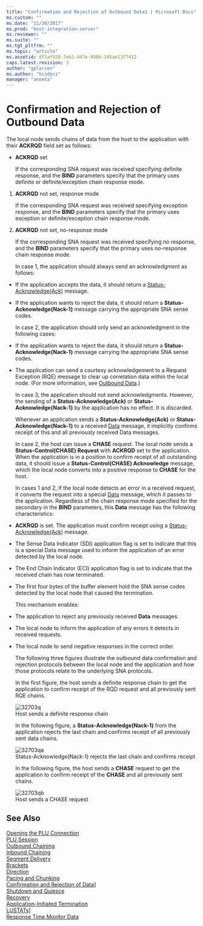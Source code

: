```yaml
---
title: "Confirmation and Rejection of Outbound Data1 | Microsoft Docs"
ms.custom: ""
ms.date: "11/30/2017"
ms.prod: "host-integration-server"
ms.reviewer: ""
ms.suite: ""
ms.tgt_pltfrm: ""
ms.topic: "article"
ms.assetid: df1af558-7eb1-447e-9366-345ae13f7412
caps.latest.revision: 3
author: "gplarsen"
ms.author: "hisdocs"
manager: "anneta"
---
```

# Confirmation and Rejection of Outbound Data
The local node sends chains of data from the host to the application with their **ACKRQD** field set as follows:  
  
-   **ACKRQD** set  
  
     If the corresponding SNA request was received specifying definite response, and the **BIND** parameters specify that the primary uses definite or definite/exception chain response mode.  
  
1. **ACKRQD** not set, response mode  
  
    If the corresponding SNA request was received specifying exception response, and the **BIND** parameters specify that the primary uses exception or definite/exception chain response mode.  
  
2. **ACKRQD** not set, no-response mode  
  
    If the corresponding SNA request was received specifying no response, and the **BIND** parameters specify that the primary uses no-response chain response mode.  
  
   In case 1, the application should always send an acknowledgment as follows:  
  
- If the application accepts the data, it should return a [Status-Acknowledge(Ack)](./status-acknowledge-ack-2.md) message.  
  
- If the application wants to reject the data, it should return a **Status-Acknowledge(Nack-1)** message carrying the appropriate SNA sense codes.  
  
  In case 2, the application should only send an acknowledgment in the following cases:  
  
- If the application wants to reject the data, it should return a **Status-Acknowledge(Nack-1)** message carrying the appropriate SNA sense codes.  
  
- The application can send a courtesy acknowledgement to a Request Exception (RQE) message to clear up correlation data within the local node. (For more information, see [Outbound Data](../core/outbound-data1.md).)  
  
  In case 3, the application should not send acknowledgments. However, the sending of a **Status-Acknowledge(Ack)** or **Status-Acknowledge(Nack-1)** by the application has no effect. It is discarded.  
  
  Whenever an application sends a **Status-Acknowledge(Ack)** or **Status-Acknowledge(Nack-1)** to a received [Data](./data1.md) message, it implicitly confirms receipt of this and all previously received Data messages.  
  
  In case 2, the host can issue a **CHASE** request. The local node sends a **Status-Control(CHASE) Request** with **ACKRQD** set to the application. When the application is in a position to confirm receipt of all outstanding data, it should issue a **Status-Control(CHASE) Acknowledge** message, which the local node converts into a positive response to **CHASE** for the host.  
  
  In cases 1 and 2, if the local node detects an error in a received request, it converts the request into a special [Data](./data1.md) message, which it passes to the application. Regardless of the chain response mode specified for the secondary in the **BIND** parameters, this **Data** message has the following characteristics:  
  
- **ACKRQD** is set. The application must confirm receipt using a [Status-Acknowledge(Ack)](./status-acknowledge-ack-2.md) message.  
  
- The Sense Data Indicator (SDI) application flag is set to indicate that this is a special Data message used to inform the application of an error detected by the local node.  
  
- The End Chain Indicator (ECI) application flag is set to indicate that the received chain has now terminated.  
  
- The first four bytes of the buffer element hold the SNA sense codes detected by the local node that caused the termination.  
  
  This mechanism enables:  
  
- The application to reject any previously received **Data** messages.  
  
- The local node to inform the application of any errors it detects in received requests.  
  
- The local node to send negative responses in the correct order.  
  
  The following three figures illustrate the outbound data confirmation and rejection protocols between the local node and the application and how those protocols relate to the underlying SNA protocols.  
  
  In the first figure, the host sends a definite response chain to get the application to confirm receipt of the RQD request and all previously sent RQE chains.  
  
  ![](../core/media/32703q.gif "32703q")  
  Host sends a definite response chain  
  
  In the following figure, a **Status-Acknowledge(Nack-1)** from the application rejects the last chain and confirms receipt of all previously sent data chains.  
  
  ![](../core/media/32703qa.gif "32703qa")  
  Status-Acknowledge(Nack-1) rejects the last chain and confirms receipt  
  
  In the following figure, the host sends a **CHASE** request to get the application to confirm receipt of the **CHASE** and all previously sent chains.  
  
  ![](../core/media/32703qb.gif "32703qb")  
  Host sends a CHASE request  
  
## See Also  
 [Opening the PLU Connection](../core/opening-the-plu-connection1.md)   
 [PLU Session](../core/plu-session2.md)   
 [Outbound Chaining](../core/outbound-chaining2.md)   
 [Inbound Chaining](../core/inbound-chaining1.md)   
 [Segment Delivery](../core/segment-delivery1.md)   
 [Brackets](../core/brackets1.md)   
 [Direction](../core/direction1.md)   
 [Pacing and Chunking](../core/pacing-and-chunking1.md)   
 [Confirmation and Rejection of Data\]](../core/confirmation-and-rejection-of-data]1.md)   
 [Shutdown and Quiesce](../core/shutdown-and-quiesce1.md)   
 [Recovery](../core/recovery1.md)   
 [Application-Initiated Termination](../core/application-initiated-termination1.md)   
 [LUSTATs\]](../core/lustats]1.md)   
 [Response Time Monitor Data](../core/response-time-monitor-data1.md)